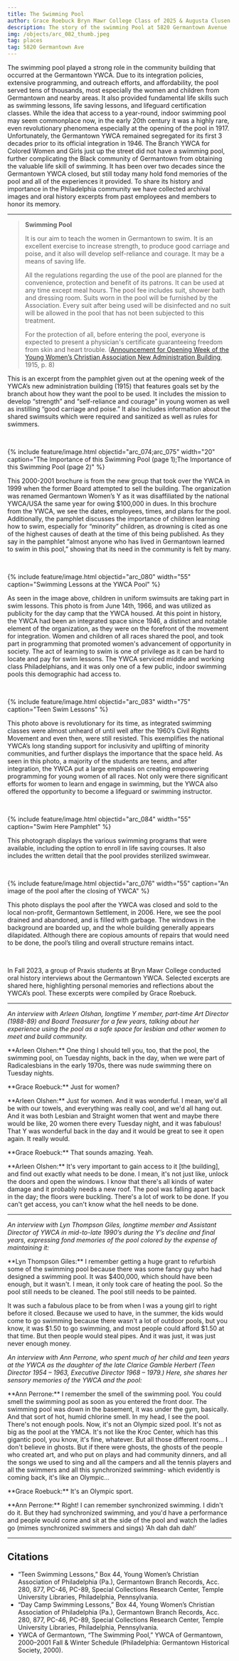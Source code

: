 ```yaml
---
title: The Swimming Pool
author: Grace Roebuck Bryn Mawr College Class of 2025 & Augusta Clusen Moses Bryn Mawr College Class of 2027
description: The story of the swimming Pool at 5820 Germantown Avenue
img: /objects/arc_082_thumb.jpeg
tag: places
tag: 5820 Germantown Ave
---
```


The swimming pool played a strong role in the community building that occurred at the Germantown YWCA. Due to its integration policies, extensive programming, and outreach efforts, and affordability, the pool served tens of thousands, most especially the women and children from Germantown and nearby areas. It also provided fundamental life skills such as swimming lessons, life saving lessons, and lifeguard certification classes. While the idea that access to a year-round, indoor swimming pool may seem commonplace now, in the early 20th century it was a highly rare, even revolutionary phenomena especially at the opening of the pool in 1917. Unfortunately, the Germantown YWCA remained segregated for its first 3 decades prior to its official integration in 1946. The Branch YWCA for Colored Women and Girls just up the street did not have a swimming pool, further complicating the Black community of Germantown from obtaining the valuable life skill of swimming. It has been over two decades since the Germantown YWCA closed, but still today many hold fond memories of the pool and all of the experiences it provided. To share its history and importance in the Philadelphia community we have collected archival images and oral history excerpts from past employees and members to honor its memory.  

<hr>

<!-- {% include feature/image.html objectid="arc_073" width="30" caption="(1) An excerpt from Announcement for Opening Week of the Young Women’s Christian Association New Administration Building, 1915 " %} -->

> <p><b>Swimming Pool</b></p><p>It is our aim to teach the women in Germantown to swim. It is an excellent exercise to increase strength, to produce good carriage and poise, and it also will develop self-reliance and courage. It may be a means of saving life.</p><p>​All the regulations regarding the use of the pool are planned for the convenience, protection and benefit of its patrons. It can be used at any time except meal hours. The pool fee includes suit, shower bath and dressing room. Suits worn in the pool will be furnished by the Association. Every suit after being used will be disinfected and no suit will be allowed in the pool that has not been subjected to this treatment.</p><p>For the protection of all, before entering the pool, everyone is expected to present a physician's certificate guaranteeing freedom from skin and heart trouble. (<a href="{{ 'arc_120' | prepend: '/item.html?id=' | relative_url }}">Announcement for Opening Week of the Young Women’s Christian Association New Administration Building</a>, 1915, p. 8)</p>


<!-- {% include feature/pdf.html objectid="arc_121" %} -->

This is an excerpt from the pamphlet given out at the opening week of the YWCA’s new administration building (1915) that features goals set by the branch about how they want the pool to be used. It includes the mission to develop “strength” and “self-reliance and courage” in young women as well as instilling “good carriage and poise.” It also includes information about the shared swimsuits which were required and sanitized as well as rules for swimmers. 

<br>

{% include feature/image.html objectid="arc_074;arc_075" width="20" caption="The Importance of this Swimming Pool (page 1);The Importance of this Swimming Pool (page 2)" %}

This 2000-2001 brochure is from the new group that took over the YWCA in 1999 when the former Board attempted to sell the building. The organization was renamed Germantown Women’s Y as it was disaffiliated by the national YWCA/USA the same year for owing $100,000 in dues. In this brochure from the YWCA, we see the dates, employees, times, and plans for the pool. Additionally, the pamphlet discusses the importance of children learning how to swim, especially for “minority” children, as drowning is cited as one of the highest causes of death at the time of this being published. As they say in the pamphlet “almost anyone who has lived in Germantown learned to swim in this pool,” showing that its need in the community is felt by many.

<br>

{% include feature/image.html objectid="arc_080" width="55" caption="Swimming Lessons at the YWCA Pool" %}

As seen in the image above, children in uniform swimsuits are taking part in swim lessons. This photo is from June 14th, 1966, and was utilized as publicity for the day camp that the YWCA housed. At this point in history, the YWCA had been an integrated space since 1946, a distinct and notable element of the organization, as they were on the forefront of the movement for integration. Women and children of all races shared the pool, and took part in programming that promoted women's advancement of opportunity in society. The act of learning to swim is one of privilege as it can be hard to locate and pay for swim lessons. The YWCA serviced middle and working class Philadelphians, and it was only one of a few public, indoor swimming pools this demographic had access to. 

<br>

{% include feature/image.html objectid="arc_083" width="75" caption="Teen Swim Lessons" %}

This photo above is revolutionary for its time, as integrated swimming classes were almost unheard of until well after the 1960’s Civil Rights Movement and even then, were still resisted. This exemplifies the national YWCA’s long standing support for inclusivity and uplifting of minority communities, and further displays the importance that the space held. As seen in this photo, a majority of the students are teens, and after integration, the YWCA put a large emphasis on creating empowering programming for young women of all races. Not only were there significant efforts for women to learn and engage in swimming, but the YWCA also offered the opportunity to become a lifeguard or swimming instructor. 

<br>

{% include feature/image.html objectid="arc_084" width="55" caption="Swim Here Pamphlet" %}

This photograph displays the various swimming programs that were available, including the option to enroll in life saving courses. It also includes the written detail that the pool provides sterilized swimwear.

<br>

{% include feature/image.html objectid="arc_076" width="55"  caption="An image of the pool after the closing of YWCA" %}

This photo displays the pool after the YWCA was closed and sold to the local non-profit, Germantown Settlement, in 2006. Here, we see the pool  drained and abandoned, and is filled with garbage. The windows in the background are boarded up, and the whole building generally appears dilapidated. Although there are copious amounts of repairs that would need to be done, the pool’s tiling and overall structure remains intact. 

<br>

In Fall 2023, a group of Praxis students at Bryn Mawr College conducted oral history interviews about the Germantown YWCA. Selected excerpts are shared here, highlighting personal memories and reflections about the YWCA’s pool. These excerpts were compiled by Grace Roebuck.

<hr>

*An interview with Arleen Olshan, longtime Y member, part-time Art Director (1988-89) and Board Treasurer for a few years, talking about her experience using the pool as a safe space for lesbian and other women to meet and build community.*

<p class="hanging-indent" markdown="1">
**Arleen Olshen:** One thing I should tell you, too, that the pool, the swimming pool, on Tuesday nights, back in the day, when we were part of Radicalesbians in the early 1970s, there was nude swimming there on Tuesday nights. 
</p>

<p class="hanging-indent" markdown="1">
**Grace Roebuck:** Just for women? 
</p>

<p class="hanging-indent" markdown="1">
**Arleen Olshen:** Just for women. And it was wonderful. I mean, we'd all be with our towels, and everything was really cool, and we'd all hang out. And it was both Lesbian and Straight women that went and maybe there would be like, 20 women there every Tuesday night, and it was fabulous! That Y was wonderful back in the day and it would be great to see it open again. It really would.
</p>

<p class="hanging-indent" markdown="1">
**Grace Roebuck:** That sounds amazing. Yeah.
</p>

<p class="hanging-indent" markdown="1">
**Arleen Olshen:** It's very important to gain access to it [the building], and find out exactly what needs to be done. I mean, it's not just like, unlock the doors and open the windows.  I know that there's all kinds of water damage and it probably needs a new roof. The pool was falling apart back in the day; the floors were buckling. There's a lot of work to be done. If you can't get access, you can't know what the hell needs to be done.
</p>

<hr>

*An interview with Lyn Thompson Giles, longtime member and Assistant Director of YWCA in mid-to-late 1990’s during the Y’s decline and final years, expressing fond memories of the pool colored by the expense of maintaining it:*

<p class="hanging-indent" markdown="1">
**Lyn Thompson Giles:** I remember getting a huge grant to refurbish some of the swimming pool because there was some fancy guy who had designed a swimming pool. It was $400,000, which should have been enough, but it wasn't. I mean, it only took care of heating the pool. So the pool still needs to be cleaned. The pool still needs to be painted. 
</p>

<p class="hanging-indent not-first" markdown="1">
It was such a fabulous place to be from when I was a young girl to right before it closed. Because we used to have, in the summer, the kids would come to go swimming because there wasn't a lot of outdoor pools, but you know, it was $1.50 to go swimming, and most people could afford $1.50 at that time. But then people would steal pipes. And it was just, it was just never enough money. 
</p>

*An interview with Ann Perrone, who spent much of her child and teen years at the YWCA as the daughter of the late Clarice Gamble Herbert (Teen Director 1954 – 1963,  Executive Director 1968 – 1979.) Here, she shares her sensory memories of the YWCA and the pool:*

<p class="hanging-indent" markdown="1">
**Ann Perrone:** I remember the smell of the swimming pool. You could smell the swimming pool as soon as you entered the front door. The swimming pool was down in the basement, it was under the gym, basically. And that sort of hot, humid chlorine smell. In my head, I see the pool. There's not enough pools. Now, it's not an Olympic sized pool. It's not as big as the pool at the YMCA. It's not like the Kroc Center, which has this gigantic pool, you know, it's fine, whatever. But all those different rooms… I don't believe in ghosts. But if there were ghosts, the ghosts of the people who created art, and who put on plays and had community dinners, and all the songs we used to sing and all the campers and all the tennis players and all the swimmers and all this synchronized swimming- which evidently is coming back, it's like an Olympic... 
</p>

<p class="hanging-indent" markdown="1">
**Grace Roebuck:** It's an Olympic sport. 
</p>

<p class="hanging-indent" markdown="1">
**Ann Perrone:** Right! I can remember synchronized swimming. I didn't do it. But they had synchronized swimming, and you'd have a performance and people would come and sit at the side of the pool and watch the ladies go (mimes synchronized swimmers and sings) ‘Ah dah dah dah!’
</p>

<hr>

## Citations

- “Teen Swimming Lessons,” Box 44, Young Women’s Christian Association of Philadelphia (Pa.), Germantown Branch Records, Acc. 280, 877, PC-46, PC-89, Special Collections Research Center, Temple University Libraries, Philadelphia, Pennsylvania.
- “Day Camp Swimming Lessons,” Box 44, Young Women’s Christian Association of Philadelphia (Pa.), Germantown Branch Records, Acc. 280, 877, PC-46, PC-89, Special Collections Research Center, Temple University Libraries, Philadelphia, Pennsylvania.
- YWCA of Germantown, “The Swimming Pool,” YWCA of Germantown, 2000–2001 Fall & Winter Schedule (Philadelphia: Germantown Historical Society, 2000).
